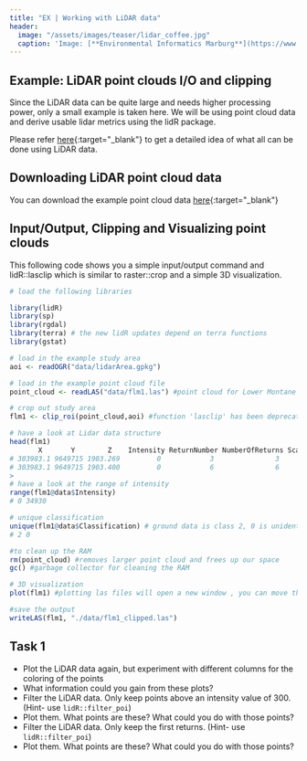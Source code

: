 ```yaml
---
title: "EX | Working with LiDAR data"
header:
  image: "/assets/images/teaser/lidar_coffee.jpg"
  caption: 'Image: [**Environmental Informatics Marburg**](https://www.uni-marburg.de/en/fb19/disciplines/physisch/environmentalinformatics){:target="_blank"}'
---
```


## Example: LiDAR point clouds I/O and clipping

Since the LiDAR data can be quite large and needs higher processing power, only a small example is taken here. 
We will be using point cloud data and derive usable lidar metrics using the lidR package. 

Please refer [here](https://r-lidar.github.io/lidRbook/){:target="_blank"} to get a detailed idea of what all can be done using LiDAR data.

## Downloading LiDAR point cloud data

You can download the example point cloud data [here](http://85.214.102.111/kili_data/){:target="_blank"}

## Input/Output, Clipping and Visualizing point clouds

This following code shows you a simple input/output command and lidR::lasclip which is similar to raster::crop and a simple 3D visualization.

```r
# load the following libraries

library(lidR)
library(sp)
library(rgdal)
library(terra) # the new lidR updates depend on terra functions
library(gstat)

# load in the example study area
aoi <- readOGR("data/lidarArea.gpkg")

# load in the example point cloud file 
point_cloud <- readLAS("data/flm1.las") #point cloud for Lower Montane forest in Mt. Kilimanjaro

# crop out study area
flm1 <- clip_roi(point_cloud,aoi) #function 'lasclip' has been deprecated

# have a look at Lidar data structure
head(flm1)
       X       Y        Z    Intensity ReturnNumber NumberOfReturns ScanDirectionFlag EdgeOfFlightline Classification Synthetic_flag Keypoint_flag Withheld_flag ScanAngleRank UserData PointSourceID
# 303983.1 9649715 1903.269         0            3               3                 0                0              2          FALSE         FALSE         FALSE            -5        0             0
# 303983.1 9649715 1903.400         0            6               6                 0                0              0          FALSE         FALSE         FALSE            -5        0             0
> 
# have a look at the range of intensity
range(flm1@data$Intensity)
# 0 34930

# unique classification 
unique(flm1@data$Classification) # ground data is class 2, 0 is unidentified
# 2 0

#to clean up the RAM
rm(point_cloud) #removes larger point cloud and frees up our space
gc() #garbage collector for cleaning the RAM

# 3D visualization
plot(flm1) #plotting las files will open a new window , you can move the data in 360 degress to notice the vegetation structure

#save the output
writeLAS(flm1, "./data/flm1_clipped.las")

```

## Task 1

* Plot the LiDAR data again, but experiment with different columns for the coloring of the points
* What information could you gain from these plots?
* Filter the LiDAR data. Only keep points above an intensity value of 300. (Hint- use `lidR::filter_poi`)
* Plot them. What points are these? What could you do with those points?
* Filter the LiDAR data. Only keep the first returns. (Hint- use `lidR::filter_poi`)
* Plot them. What points are these? What could you do with those points?




